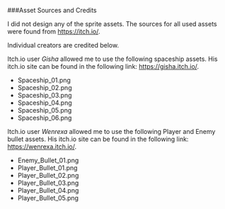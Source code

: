 ###Asset Sources and Credits

I did not design any of the sprite assets. The sources for all used assets were found from https://itch.io/.

Individual creators are credited below.

Itch.io user *Gisha* allowed me to use the following spaceship assets. His itch.io site can be found in the
following link: https://gisha.itch.io/.
* Spaceship_01.png
* Spaceship_02.png
* Spaceship_03.png
* Spaceship_04.png
* Spaceship_05.png
* Spaceship_06.png

Itch.io user *Wenrexa* allowed me to use the following Player and Enemy bullet assets. His itch.io site can be found in
the following link: https://wenrexa.itch.io/.
* Enemy_Bullet_01.png
* Player_Bullet_01.png
* Player_Bullet_02.png
* Player_Bullet_03.png
* Player_Bullet_04.png
* Player_Bullet_05.png